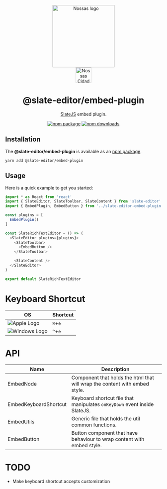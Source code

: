 <div align="center">
  <a href="https://www.en.nossas.org" rel="noopener" target="_blank">
    <img
      width="200"
      src="https://s3.amazonaws.com/hub-central/uploads/logo-nossas-20170517185909.svg"
      alt="Nossas logo"
      title="Nossas"
    />
  </a>
</div>
<div align="center">
  <img
    src="https://www.psdmockups.com/wp-content/uploads/2016/07/slatejs-520x292.jpg"
    alt="Nossas Cidades logo"
    title="Nossas Cidades"
    height="50"
  />
</div>

<h1 align="center">@slate-editor/embed-plugin</h1>

<div align="center">

[SlateJS](https://github.com/ianstormtaylor/slate) embed plugin.

[![npm package](https://img.shields.io/npm/v/@slate-editor/embed-plugin.svg?maxAge=60)](https://www.npmjs.com/package/@slate-editor/embed-plugin)
[![npm downloads](https://img.shields.io/npm/dt/@slate-editor/embed-plugin.svg?maxAge=60)](https://www.npmjs.com/package/@slate-editor/embed-plugin)

</div>

## Installation
The **@slate-editor/embed-plugin** is available as an [npm package](https://www.npmjs.com/package/@slate-editor/embed-plugin).

```
yarn add @slate-editor/embed-plugin
```

## Usage
Here is a quick example to get you started:

```js
import * as React from 'react'
import { SlateEditor, SlateToolbar, SlateContent } from 'slate-editor'
import { EmbedPlugin, EmbedButton } from '../slate-editor-embed-plugin'

const plugins = [
  EmbedPlugin()
]

const SlateRichTextEditor = () => (
  <SlateEditor plugins={plugins}>
    <SlateToolbar>
      <EmbedButton />
    </SlateToolbar>

    <SlateContent />
  </SlateEditor>
)

export default SlateRichTextEditor
```

# Keyboard Shortcut

| OS                       | Shortcut |
|--------------------------|----------|
| ![Apple Logo][apple]     | `⌘`+`e`  |
| ![Windows Logo][windows] | `^`+`e`  |

# API

| Name                  | Description                                                                |
|-----------------------|----------------------------------------------------------------------------|
| EmbedNode             | Component that holds the html that will wrap the content with embed style. |
| EmbedKeyboardShortcut | Keyboard shortcut file that manipulates `onKeyDown` event inside SlateJS.  |
| EmbedUtils            | Generic file that holds the util common functions.                         |
| EmbedButton           | Button component that have behaviour to wrap content with embed style.     |

# TODO

- Make keyboard shortcut accepts customization

[apple]: https://cdn2.iconfinder.com/data/icons/designer-skills/128/apple-ios-system-platform-os-mac-linux-48.png
[windows]: https://cdn2.iconfinder.com/data/icons/designer-skills/128/windows-48.png
